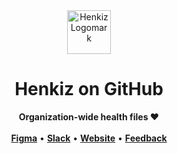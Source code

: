 <!-- markdownlint-disable MD033 MD041 -->

<div align="center">
  <a href="https://henkiz.com">
    <picture>
      <source srcset="https://assets.henkiz.com/images/logomark/dark.svg" media="(prefers-color-scheme: dark)">
      <source srcset="https://assets.henkiz.com/images/logomark/light.svg" media="(prefers-color-scheme: light), (prefers-color-scheme: no-preference)">
      <img src="https://assets.henkiz.com/images/logomark/light.svg" height="70" alt="Henkiz Logomark">
    </picture>
  </a>
  <h1>Henkiz on GitHub</h1>
  <strong>Organization-wide health files ❤️</strong>
</div>

<br />

<div align="center">
  <a href="https://figma.com/@henkiz"><strong>Figma</strong></a>
  •
  <a href="https://henkiz.slack.com"><strong>Slack</strong></a>
  •
  <a href="https://henkiz.com"><strong>Website</strong></a>
  •
  <a href="https://github.com/henkiz/feedback/"><strong>Feedback</strong></a>
</div>
